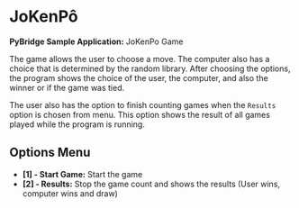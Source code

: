 # JoKenPô

**PyBridge Sample Application:** JoKenPo Game

The game allows the user to choose a move. The computer also has a choice that is determined by the random library. After choosing the options, the program shows the choice of the user, the computer, and also the winner or if the game was tied.

The user also has the option to finish counting games when the `Results` option is chosen from menu. This option shows the result of all games played while the program is running.

## Options Menu

- **[1] - Start Game:** Start the game
- **[2] - Results:** Stop the game count and shows the results (User wins, computer wins and draw)
